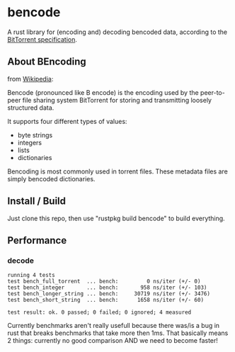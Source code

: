 # bencode

A rust library for (encoding and) decoding bencoded data,
according to the [BitTorrent specification](http://www.bittorrent.org/beps/bep_0003.html).

## About BEncoding

from [Wikipedia](https://en.wikipedia.org/wiki/Bencoding):

Bencode (pronounced like B encode) is the encoding used by the peer-to-peer
file sharing system BitTorrent for storing and transmitting loosely structured data.

It supports four different types of values:
- byte strings
- integers
- lists
- dictionaries

Bencoding is most commonly used in torrent files.
These metadata files are simply bencoded dictionaries.

## Install / Build

Just clone this repo, then use "rustpkg build bencode" to build everything.

## Performance

### decode
```
running 4 tests
test bench_full_torrent  ... bench:         0 ns/iter (+/- 0)
test bench_integer       ... bench:       958 ns/iter (+/- 103)
test bench_longer_string ... bench:     30719 ns/iter (+/- 3476)
test bench_short_string  ... bench:      1658 ns/iter (+/- 60)

test result: ok. 0 passed; 0 failed; 0 ignored; 4 measured
```

Currently benchmarks aren't really usefull because there was/is a bug in rust
that breaks benchmarks that take more then 1ms.
That basically means 2 things: currently no good comparison AND we need to
become faster!
